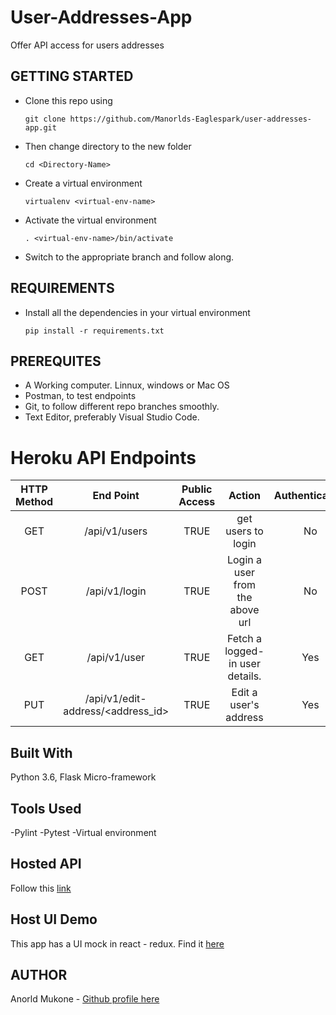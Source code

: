 # User-Addresses-App
Offer API access for users addresses

## GETTING STARTED
* Clone this repo using 

  ```git clone https://github.com/Manorlds-Eaglespark/user-addresses-app.git```

* Then change directory to the new folder
  
  ```cd <Directory-Name> ```

* Create a virtual environment
  
  ```virtualenv <virtual-env-name>```

* Activate the virtual environment

  ```. <virtual-env-name>/bin/activate```

* Switch to the appropriate branch and follow along.

## REQUIREMENTS

* Install all the dependencies in your virtual environment
  
  ```pip install -r requirements.txt```

## PREREQUITES
- A Working computer. Linnux, windows or Mac OS
- Postman, to test endpoints
- Git, to follow different repo branches smoothly.
- Text Editor, preferably Visual Studio Code.

# Heroku API Endpoints

| HTTP Method  | End Point       | Public Access      |  Action            |  Authentication  |
| :------------:|:---------------:| :---------------:|:---------------------:|:---------------------:|
| GET    | /api/v1/users | TRUE |  get users to login  | No   |
| POST    | /api/v1/login | TRUE |  Login a user from the above url  |  No  |
| GET    | /api/v1/user | TRUE |  Fetch a logged-in user details.  |  Yes |
| PUT    | /api/v1/edit-address/<address_id>        |  TRUE |   Edit a user's address    |  Yes |

## Built With
Python 3.6, Flask Micro-framework

## Tools Used
-Pylint
-Pytest
-Virtual environment

## Hosted API
Follow this [link](https://address-app-256.herokuapp.com/)

## Host UI Demo
This app has a UI mock in react - redux. Find it [here](https://github.com/Manorlds-Eaglespark/User-Address-App-FrontEnd)

## AUTHOR
Anorld Mukone - [Github profile here](https://github.com/Manorlds-Eaglespark)

